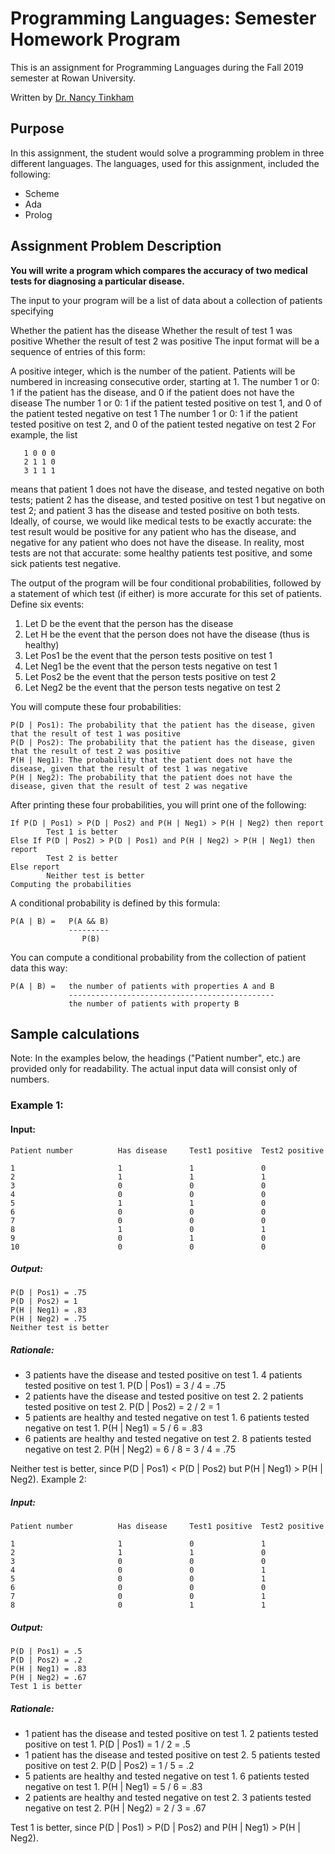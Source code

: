 # Programming Languages: Semester Homework Program
This is an assignment for Programming Languages during the Fall 2019 semester at Rowan University.

Written by [Dr. Nancy Tinkham](http://elvis.rowan.edu/~nlt/hw_pl_f19.html)
## Purpose
In this assignment, the student would solve a programming problem in three different languages. The languages, used for this assignment, included the following:
- Scheme 
- Ada 
- Prolog

## Assignment Problem Description
**You will write a program which compares the accuracy of two medical tests for diagnosing a particular disease.**

The input to your program will be a list of data about a collection of patients specifying

Whether the patient has the disease
Whether the result of test 1 was positive
Whether the result of test 2 was positive
The input format will be a sequence of entries of this form:

A positive integer, which is the number of the patient. Patients will be numbered in increasing consecutive order, starting at 1.
The number 1 or 0: 1 if the patient has the disease, and 0 if the patient does not have the disease
The number 1 or 0: 1 if the patient tested positive on test 1, and 0 of the patient tested negative on test 1
The number 1 or 0: 1 if the patient tested positive on test 2, and 0 of the patient tested negative on test 2
For example, the list
```
   1 0 0 0
   2 1 1 0
   3 1 1 1
```
means that patient 1 does not have the disease, and tested negative on both tests; patient 2 has the disease, and tested positive on test 1 but negative on test 2; and patient 3 has the disease and tested positive on both tests.
Ideally, of course, we would like medical tests to be exactly accurate: the test result would be positive for any patient who has the disease, and negative for any patient who does not have the disease. In reality, most tests are not that accurate: some healthy patients test positive, and some sick patients test negative.

The output of the program will be four conditional probabilities, followed by a statement of which test (if either) is more accurate for this set of patients. Define six events:

1. Let D be the event that the person has the disease
2. Let H be the event that the person does not have the disease (thus is healthy)
3. Let Pos1 be the event that the person tests positive on test 1
4. Let Neg1 be the event that the person tests negative on test 1
5. Let Pos2 be the event that the person tests positive on test 2
6. Let Neg2 be the event that the person tests negative on test 2

You will compute these four probabilities:

```
P(D | Pos1): The probability that the patient has the disease, given that the result of test 1 was positive
P(D | Pos2): The probability that the patient has the disease, given that the result of test 2 was positive
P(H | Neg1): The probability that the patient does not have the disease, given that the result of test 1 was negative
P(H | Neg2): The probability that the patient does not have the disease, given that the result of test 2 was negative
```
After printing these four probabilities, you will print one of the following:

```
If P(D | Pos1) > P(D | Pos2) and P(H | Neg1) > P(H | Neg2) then report
        Test 1 is better
Else If P(D | Pos2) > P(D | Pos1) and P(H | Neg2) > P(H | Neg1) then report
        Test 2 is better
Else report
        Neither test is better
Computing the probabilities
```

A conditional probability is defined by this formula:

```
P(A | B) =   P(A && B) 
             ---------
                P(B)
```
You can compute a conditional probability from the collection of patient data this way:

```
P(A | B) =   the number of patients with properties A and B
             ----------------------------------------------
             the number of patients with property B
```

## Sample calculations

Note: In the examples below, the headings ("Patient number", etc.) are provided only for readability. The actual input data will consist only of numbers.

### Example 1:

#### Input:

```
Patient number          Has disease     Test1 positive  Test2 positive

1                       1               1               0
2                       1               1               1
3                       0               0               0
4                       0               0               0
5                       1               1               0
6                       0               0               0
7                       0               0               0
8                       1               0               1
9                       0               1               0
10                      0               0               0
```

##### Output:

```
P(D | Pos1) = .75
P(D | Pos2) = 1
P(H | Neg1) = .83
P(H | Neg2) = .75
Neither test is better
```

##### Rationale:

* 3 patients have the disease and tested positive on test 1.
4 patients tested positive on test 1.
P(D | Pos1) = 3 / 4 = .75
* 2 patients have the disease and tested positive on test 2.
2 patients tested positive on test 2.
P(D | Pos2) = 2 / 2 = 1
* 5 patients are healthy and tested negative on test 1.
6 patients tested negative on test 1.
P(H | Neg1) = 5 / 6 = .83
* 6 patients are healthy and tested negative on test 2.
8 patients tested negative on test 2.
P(H | Neg2) = 6 / 8 = 3 / 4 = .75

Neither test is better, since P(D | Pos1) < P(D | Pos2) but P(H | Neg1) > P(H | Neg2).
Example 2:

##### Input:

```
Patient number          Has disease     Test1 positive  Test2 positive

1                       1               0               1
2                       1               1               0
3                       0               0               0
4                       0               0               1
5                       0               0               1
6                       0               0               0
7                       0               0               1
8                       0               1               1
```

##### Output:

```
P(D | Pos1) = .5
P(D | Pos2) = .2
P(H | Neg1) = .83
P(H | Neg2) = .67
Test 1 is better
```
##### Rationale:

* 1 patient has the disease and tested positive on test 1.
2 patients tested positive on test 1.
P(D | Pos1) = 1 / 2 = .5
* 1 patient has the disease and tested positive on test 2.
5 patients tested positive on test 2.
P(D | Pos2) = 1 / 5 = .2
* 5 patients are healthy and tested negative on test 1.
6 patients tested negative on test 1.
P(H | Neg1) = 5 / 6 = .83
* 2 patients are healthy and tested negative on test 2.
3 patients tested negative on test 2.
P(H | Neg2) = 2 / 3 = .67

Test 1 is better, since P(D | Pos1) > P(D | Pos2) and P(H | Neg1) > P(H | Neg2).
